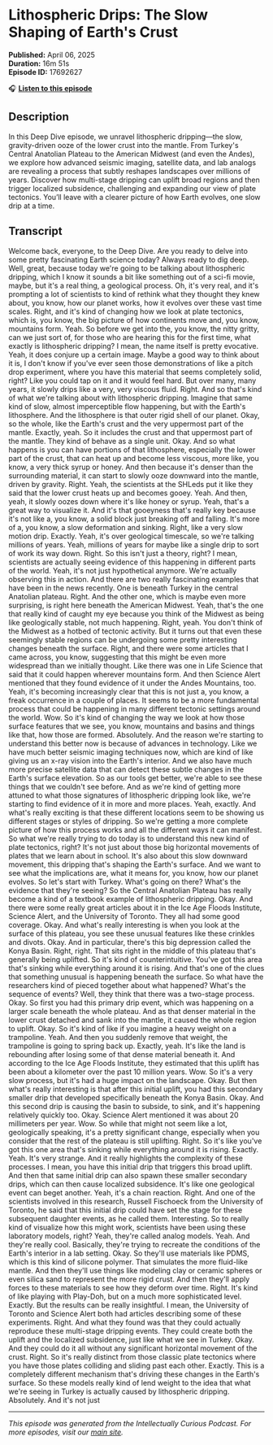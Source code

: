 # Lithospheric Drips: The Slow Shaping of Earth's Crust

**Published:** April 06, 2025  
**Duration:** 16m 51s  
**Episode ID:** 17692627

🎧 **[Listen to this episode](https://intellectuallycurious.buzzsprout.com/2529712/episodes/17692627-lithospheric-drips-the-slow-shaping-of-earth's-crust)**

## Description

In this Deep Dive episode, we unravel lithospheric dripping—the slow, gravity-driven ooze of the lower crust into the mantle. From Turkey's Central Anatolian Plateau to the American Midwest (and even the Andes), we explore how advanced seismic imaging, satellite data, and lab analogs are revealing a process that subtly reshapes landscapes over millions of years. Discover how multi-stage dripping can uplift broad regions and then trigger localized subsidence, challenging and expanding our view of plate tectonics. You’ll leave with a clearer picture of how Earth evolves, one slow drip at a time.

## Transcript

Welcome back, everyone, to the Deep Dive. Are you ready to delve into some pretty fascinating Earth science today? Always ready to dig deep. Well, great, because today we're going to be talking about lithospheric dripping, which I know it sounds a bit like something out of a sci-fi movie, maybe, but it's a real thing, a geological process. Oh, it's very real, and it's prompting a lot of scientists to kind of rethink what they thought they knew about, you know, how our planet works, how it evolves over these vast time scales. Right, and it's kind of changing how we look at plate tectonics, which is, you know, the big picture of how continents move and, you know, mountains form. Yeah. So before we get into the, you know, the nitty gritty, can we just sort of, for those who are hearing this for the first time, what exactly is lithospheric dripping? I mean, the name itself is pretty evocative. Yeah, it does conjure up a certain image. Maybe a good way to think about it is, I don't know if you've ever seen those demonstrations of like a pitch drop experiment, where you have this material that seems completely solid, right? Like you could tap on it and it would feel hard. But over many, many years, it slowly drips like a very, very viscous fluid. Right. And so that's kind of what we're talking about with lithospheric dripping. Imagine that same kind of slow, almost imperceptible flow happening, but with the Earth's lithosphere. And the lithosphere is that outer rigid shell of our planet. Okay, so the whole, like the Earth's crust and the very uppermost part of the mantle. Exactly, yeah. So it includes the crust and that uppermost part of the mantle. They kind of behave as a single unit. Okay. And so what happens is you can have portions of that lithosphere, especially the lower part of the crust, that can heat up and become less viscous, more like, you know, a very thick syrup or honey. And then because it's denser than the surrounding material, it can start to slowly ooze downward into the mantle, driven by gravity. Right. Yeah, the scientists at the SHLeds put it like they said that the lower crust heats up and becomes gooey. Yeah. And then, yeah, it slowly oozes down where it's like honey or syrup. Yeah, that's a great way to visualize it. And it's that gooeyness that's really key because it's not like a, you know, a solid block just breaking off and falling. It's more of a, you know, a slow deformation and sinking. Right, like a very slow motion drip. Exactly. Yeah, it's over geological timescale, so we're talking millions of years. Yeah, millions of years for maybe like a single drip to sort of work its way down. Right. So this isn't just a theory, right? I mean, scientists are actually seeing evidence of this happening in different parts of the world. Yeah, it's not just hypothetical anymore. We're actually observing this in action. And there are two really fascinating examples that have been in the news recently. One is beneath Turkey in the central Anatolian plateau. Right. And the other one, which is maybe even more surprising, is right here beneath the American Midwest. Yeah, that's the one that really kind of caught my eye because you think of the Midwest as being like geologically stable, not much happening. Right, yeah. You don't think of the Midwest as a hotbed of tectonic activity. But it turns out that even these seemingly stable regions can be undergoing some pretty interesting changes beneath the surface. Right, and there were some articles that I came across, you know, suggesting that this might be even more widespread than we initially thought. Like there was one in Life Science that said that it could happen wherever mountains form. And then Science Alert mentioned that they found evidence of it under the Andes Mountains, too. Yeah, it's becoming increasingly clear that this is not just a, you know, a freak occurrence in a couple of places. It seems to be a more fundamental process that could be happening in many different tectonic settings around the world. Wow. So it's kind of changing the way we look at how those surface features that we see, you know, mountains and basins and things like that, how those are formed. Absolutely. And the reason we're starting to understand this better now is because of advances in technology. Like we have much better seismic imaging techniques now, which are kind of like giving us an x-ray vision into the Earth's interior. And we also have much more precise satellite data that can detect these subtle changes in the Earth's surface elevation. So as our tools get better, we're able to see these things that we couldn't see before. And as we're kind of getting more attuned to what those signatures of lithospheric dripping look like, we're starting to find evidence of it in more and more places. Yeah, exactly. And what's really exciting is that these different locations seem to be showing us different stages or styles of dripping. So we're getting a more complete picture of how this process works and all the different ways it can manifest. So what we're really trying to do today is to understand this new kind of plate tectonics, right? It's not just about those big horizontal movements of plates that we learn about in school. It's also about this slow downward movement, this dripping that's shaping the Earth's surface. And we want to see what the implications are, what it means for, you know, how our planet evolves. So let's start with Turkey. What's going on there? What's the evidence that they're seeing? So the Central Anatolian Plateau has really become a kind of a textbook example of lithospheric dripping. Okay. And there were some really great articles about it in the Ice Age Floods Institute, Science Alert, and the University of Toronto. They all had some good coverage. Okay. And what's really interesting is when you look at the surface of this plateau, you see these unusual features like these crinkles and divots. Okay. And in particular, there's this big depression called the Konya Basin. Right, right. That sits right in the middle of this plateau that's generally being uplifted. So it's kind of counterintuitive. You've got this area that's sinking while everything around it is rising. And that's one of the clues that something unusual is happening beneath the surface. So what have the researchers kind of pieced together about what happened? What's the sequence of events? Well, they think that there was a two-stage process. Okay. So first you had this primary drip event, which was happening on a larger scale beneath the whole plateau. And as that denser material in the lower crust detached and sank into the mantle, it caused the whole region to uplift. Okay. So it's kind of like if you imagine a heavy weight on a trampoline. Yeah. And then you suddenly remove that weight, the trampoline is going to spring back up. Exactly, yeah. It's like the land is rebounding after losing some of that dense material beneath it. And according to the Ice Age Floods Institute, they estimated that this uplift has been about a kilometer over the past 10 million years. Wow. So it's a very slow process, but it's had a huge impact on the landscape. Okay. But then what's really interesting is that after this initial uplift, you had this secondary smaller drip that developed specifically beneath the Konya Basin. Okay. And this second drip is causing the basin to subside, to sink, and it's happening relatively quickly too. Okay. Science Alert mentioned it was about 20 millimeters per year. Wow. So while that might not seem like a lot, geologically speaking, it's a pretty significant change, especially when you consider that the rest of the plateau is still uplifting. Right. So it's like you've got this one area that's sinking while everything around it is rising. Exactly. Yeah. It's very strange. And it really highlights the complexity of these processes. I mean, you have this initial drip that triggers this broad uplift. And then that same initial drip can also spawn these smaller secondary drips, which can then cause localized subsidence. It's like one geological event can beget another. Yeah, it's a chain reaction. Right. And one of the scientists involved in this research, Russell Fischoeck from the University of Toronto, he said that this initial drip could have set the stage for these subsequent daughter events, as he called them. Interesting. So to really kind of visualize how this might work, scientists have been using these laboratory models, right? Yeah, they're called analog models. Yeah. And they're really cool. Basically, they're trying to recreate the conditions of the Earth's interior in a lab setting. Okay. So they'll use materials like PDMS, which is this kind of silicone polymer. That simulates the more fluid-like mantle. And then they'll use things like modeling clay or ceramic spheres or even silica sand to represent the more rigid crust. And then they'll apply forces to these materials to see how they deform over time. Right. It's kind of like playing with Play-Doh, but on a much more sophisticated level. Exactly. But the results can be really insightful. I mean, the University of Toronto and Science Alert both had articles describing some of these experiments. Right. And what they found was that they could actually reproduce these multi-stage dripping events. They could create both the uplift and the localized subsidence, just like what we see in Turkey. Okay. And they could do it all without any significant horizontal movement of the crust. Right. So it's really distinct from those classic plate tectonics where you have those plates colliding and sliding past each other. Exactly. This is a completely different mechanism that's driving these changes in the Earth's surface. So these models really kind of lend weight to the idea that what we're seeing in Turkey is actually caused by lithospheric dripping. Absolutely. And it's not just

---
*This episode was generated from the Intellectually Curious Podcast. For more episodes, visit our [main site](https://intellectuallycurious.buzzsprout.com).*
